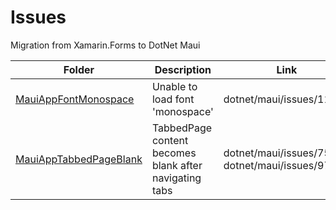 # Issues

Migration from Xamarin.Forms to DotNet Maui

| Folder | Description | Link | Status | Severity |
| --- | --- | --- | --- | --- |
| [MauiAppFontMonospace](MauiAppFontMonospace) | Unable to load font 'monospace' | dotnet/maui/issues/11422 | Open | Low |
| [MauiAppTabbedPageBlank](MauiAppTabbedPageBlank) | TabbedPage content becomes blank after navigating tabs | dotnet/maui/issues/7558 <br /> dotnet/maui/issues/9743 | Open | Critical |
